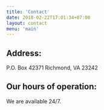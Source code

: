 ```yaml
---
title: 'Contact'
date: 2018-02-22T17:01:34+07:00
layout: contact
menu: 'main'
---
```


## Address:
P.O. Box 42371 Richmond, VA 23242

## Our hours of operation:
We are available 24/7.

<!--

| Day       |      Hours      |
| --------- | --------------- |
| Monday    | 8:00am - 5:00pm |
| Tuesday   | 8:00am - 5:00pm |
| Wednesday | 8:00am - 5:00pm |
| Thursday  | 8:00am - 5:00pm |
| Friday    | 8:00am - 5:00pm |
| Saturday | 10:00am - 4:00pm |
| Sunday  | Closed          |

-->